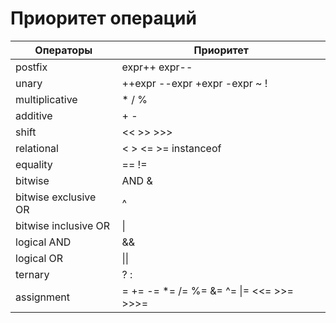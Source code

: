 # Приоритет операций

| Операторы | Приоритет |
| ------ | ------ |
|postfix | expr++ expr-- |
|unary | ++expr --expr +expr -expr ~ ! |
|multiplicative | * / % |
|additive | + - |
|shift | << >> >>> |
|relational | < > <= >= instanceof |
| equality | == != |
|bitwise | AND	& |
| bitwise exclusive OR | ^ |
| bitwise inclusive OR	| &#124; |
|logical AND | && |
|logical OR  | &#124;&#124; |
|ternary  |	? : |
|assignment | = += -= *= /= %= &= ^= &#124;= <<= >>= >>>= |
